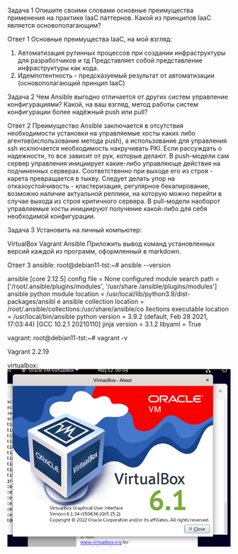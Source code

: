 Задача 1
Опишите своими словами основные преимущества применения на практике IaaC паттернов.
Какой из принципов IaaC является основополагающим?

Ответ 1
Основные преимущества IaaC, на мой взгляд:
1) Автоматизация рутинных процессов при создании инфраструктуры для разработчиков и тд
Представляет собой представление инфраструктуры как кода.
2) Идемпотентность - предсказуемый результат от автоматизации (основополагающий принцип IaaC)


Задача 2
Чем Ansible выгодно отличается от других систем управление конфигурациями?
Какой, на ваш взгляд, метод работы систем конфигурации более надёжный push или pull?

Ответ 2
Преимущество Ansible заключается в отсутствия необходимости установки на управляемые хосты каких либо агентов(использование метода push), а использование для управления ssh исключается необходимость накручивать PKI.
Если рассуждать о надежности, то все зависит от рук, которые делают. В push-модели сам сервер управления инициирует какие-либо управляюще действия на подчиненных серверах. Соответственно при выходе его из строя - карета превращается в тыкву. Следует делать упор на отказоустойчивость - кластеризация, регулярное бекапирование, возможно наличие актуальной реплики, на которую можно перейти в случае выхода из строя критичного сервера.
В pull-модели наоборот управляемые хосты инициируют получение какой-либо для себя необходимой конфигурации. 

Задача 3
Установить на личный компьютер:

VirtualBox
Vagrant
Ansible
Приложить вывод команд установленных версий каждой из программ, оформленный в markdown.

Ответ 3
ansible:
root@debian11-tst:~# ansible --version

ansible [core 2.12.5]
  config file = None
  configured module search path = ['/root/.ansible/plugins/modules', '/usr/share                                                                                                                                                             /ansible/plugins/modules']
  ansible python module location = /usr/local/lib/python3.9/dist-packages/ansibl                                                                                                                                                             e
  ansible collection location = /root/.ansible/collections:/usr/share/ansible/co                                                                                                                                                             llections
  executable location = /usr/local/bin/ansible
  python version = 3.9.2 (default, Feb 28 2021, 17:03:44) [GCC 10.2.1 20210110]
  jinja version = 3.1.2
  libyaml = True

vagrant:
root@debian11-tst:~# vagrant -v

Vagrant 2.2.19

virtualbox:
![img_1.png](img_1.png)







